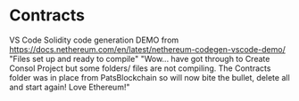 # Contracts
VS Code Solidity code generation DEMO from https://docs.nethereum.com/en/latest/nethereum-codegen-vscode-demo/
"Files set up and ready to compile"
"Wow... have got through to Create Consol Project but some folders/ files are not compiling. The Contracts folder was in place from PatsBlockchain so will now bite the bullet, delete all and start again! Love Ethereum!"